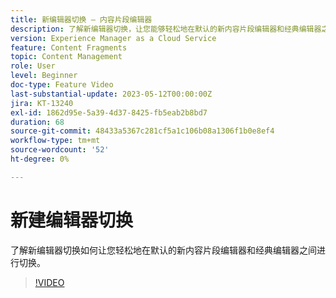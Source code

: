 ```yaml
---
title: 新编辑器切换 — 内容片段编辑器
description: 了解新编辑器切换，让您能够轻松地在默认的新内容片段编辑器和经典编辑器之间进行切换。
version: Experience Manager as a Cloud Service
feature: Content Fragments
topic: Content Management
role: User
level: Beginner
doc-type: Feature Video
last-substantial-update: 2023-05-12T00:00:00Z
jira: KT-13240
exl-id: 1862d95e-5a39-4d37-8425-fb5eab2b8bd7
duration: 68
source-git-commit: 48433a5367c281cf5a1c106b08a1306f1b0e8ef4
workflow-type: tm+mt
source-wordcount: '52'
ht-degree: 0%

---
```


# 新建编辑器切换

了解新编辑器切换如何让您轻松地在默认的新内容片段编辑器和经典编辑器之间进行切换。

>[!VIDEO](https://video.tv.adobe.com/v/3419312/?learn=on)
